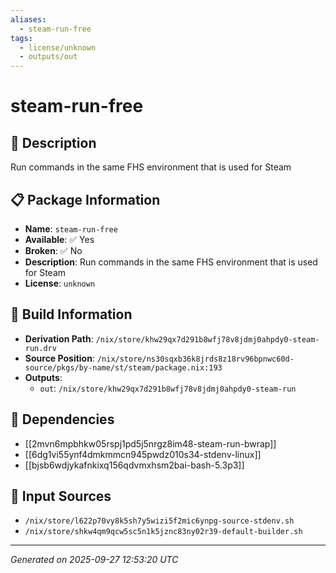 ```yaml
---
aliases:
  - steam-run-free
tags:
  - license/unknown
  - outputs/out
---
```


# steam-run-free

## 📝 Description

Run commands in the same FHS environment that is used for Steam

## 📋 Package Information

- **Name**: `steam-run-free`
- **Available**: ✅ Yes
- **Broken**: ✅ No
- **Description**: Run commands in the same FHS environment that is used for Steam
- **License**: `unknown`

## 🔧 Build Information

- **Derivation Path**: `/nix/store/khw29qx7d291b8wfj78v8jdmj0ahpdy0-steam-run.drv`
- **Source Position**: `/nix/store/ns30sqxb36k8jrds8z18rv96bpnwc60d-source/pkgs/by-name/st/steam/package.nix:193`
- **Outputs**:
  - `out`:  `/nix/store/khw29qx7d291b8wfj78v8jdmj0ahpdy0-steam-run`

## 🔗 Dependencies

- [[2mvn6mpbhkw05rspj1pd5j5nrgz8im48-steam-run-bwrap]]
- [[6dg1vi55ynf4dmkmmcn945pwdz010s34-stdenv-linux]]
- [[bjsb6wdjykafnkixq156qdvmxhsm2bai-bash-5.3p3]]

## 📁 Input Sources

- `/nix/store/l622p70vy8k5sh7y5wizi5f2mic6ynpg-source-stdenv.sh`
- `/nix/store/shkw4qm9qcw5sc5n1k5jznc83ny02r39-default-builder.sh`

---
*Generated on 2025-09-27 12:53:20 UTC*
